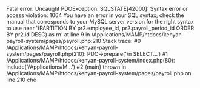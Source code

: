 Fatal error: Uncaught PDOException: SQLSTATE[42000]: Syntax error or access violation: 1064 You have an error in your SQL syntax; check the manual that corresponds to your MySQL server version for the right syntax to use near '(PARTITION BY pr2.employee_id, pr2.payroll_period_id ORDER BY pr2.id DESC) as rn' at line 9 in /Applications/MAMP/htdocs/kenyan-payroll-system/pages/payroll.php:210 Stack trace: #0 /Applications/MAMP/htdocs/kenyan-payroll-system/pages/payroll.php(210): PDO->prepare('\n SELECT...') #1 /Applications/MAMP/htdocs/kenyan-payroll-system/index.php(80): include('/Applications/M...') #2 {main} thrown in /Applications/MAMP/htdocs/kenyan-payroll-system/pages/payroll.php on line 210 che